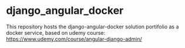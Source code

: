 # django_angular_docker
This repository hosts the django-angular-docker solution portifolio as a docker service, based on udemy course: https://www.udemy.com/course/angular-django-admin/
